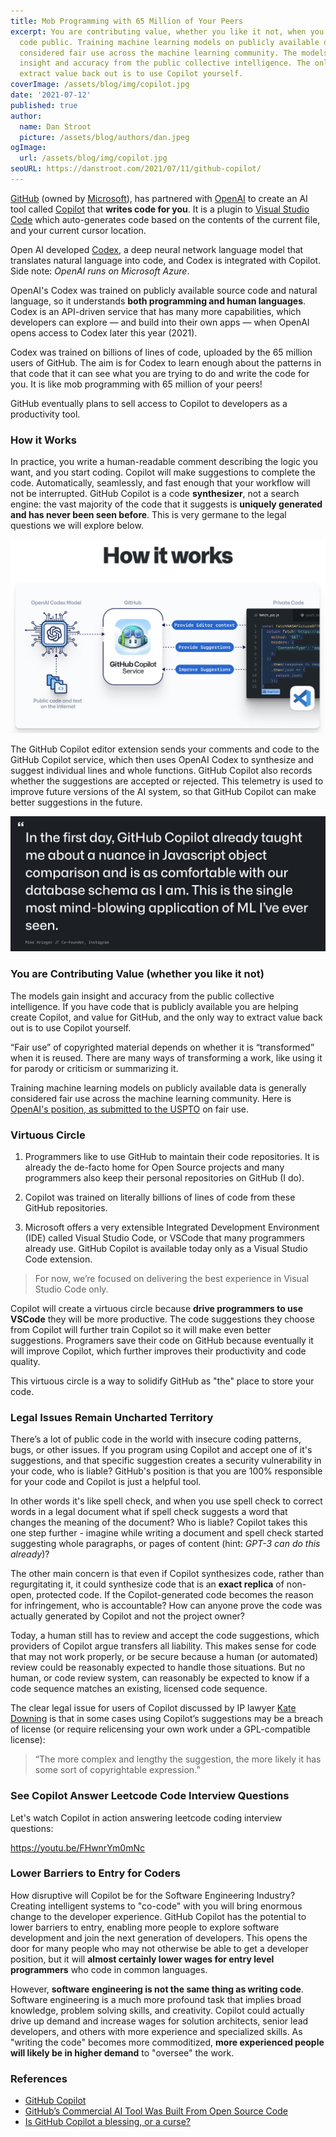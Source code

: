```yaml
---
title: Mob Programming with 65 Million of Your Peers
excerpt: You are contributing value, whether you like it not, when you make your
  code public. Training machine learning models on publicly available data is
  considered fair use across the machine learning community. The models gain
  insight and accuracy from the public collective intelligence. The only way to
  extract value back out is to use Copilot yourself.
coverImage: /assets/blog/img/copilot.jpg
date: '2021-07-12'
published: true
author:
  name: Dan Stroot
  picture: /assets/blog/authors/dan.jpeg
ogImage:
  url: /assets/blog/img/copilot.jpg
seoURL: https://danstroot.com/2021/07/11/github-copilot/
---
```


[GitHub](https://github.com/) (owned by [Microsoft](https://www.microsoft.com/en-us/)), has partnered with [OpenAI](https://openai.com/) to create an AI tool called [Copilot](https://copilot.github.com/) that **writes code for you**. It is a plugin to [Visual Studio Code](https://code.visualstudio.com/) which auto-generates code based on the contents of the current file, and your current cursor location.

Open AI developed [Codex](https://arxiv.org/abs/2107.03374), a deep neural network language model that translates natural language into code, and Codex is integrated with Copilot. Side note: _OpenAI runs on Microsoft Azure_.

OpenAI's Codex was trained on publicly available source code and natural language, so it understands **both programming and human languages**. Codex is an API-driven service that has many more capabilities, which developers can explore — and build into their own apps — when OpenAI opens access to Codex later this year (2021).

Codex was trained on billions of lines of code, uploaded by the 65 million users of GitHub. The aim is for Codex to learn enough about the patterns in that code that it can see what you are trying to do and write the code for you. It is like mob programming with 65 million of your peers!

GitHub eventually plans to sell access to Copilot to developers as a productivity tool.

### How it Works

In practice, you write a human-readable comment describing the logic you want, and you start coding. Copilot will make suggestions to complete the code. Automatically, seamlessly, and fast enough that your workflow will not be interrupted. GitHub Copilot is a code **synthesizer**, not a search engine: the vast majority of the code that it suggests is **uniquely generated and has never been seen before**. This is very germane to the legal questions we will explore below.

![Copilot Diagram](/assets/blog/img/copilot3.jpg)

The GitHub Copilot editor extension sends your comments and code to the GitHub Copilot service, which then uses OpenAI Codex to synthesize and suggest individual lines and whole functions. GitHub Copilot also records whether the suggestions are accepted or rejected. This telemetry is used to improve future versions of the AI system, so that GitHub Copilot can make better suggestions in the future.

![Copilot Quote](/assets/blog/img/copilot2.jpg)

### You are Contributing Value (whether you like it not)

The models gain insight and accuracy from the public collective intelligence. If you have code that is publicly available you are helping create Copilot, and value for GitHub, and the only way to extract value back out is to use Copilot yourself.

“Fair use” of copyrighted material depends on whether it is “transformed” when it is reused. There are many ways of transforming a work, like using it for parody or criticism or summarizing it.

Training machine learning models on publicly available data is generally considered fair use across the machine learning community. Here is [OpenAI's position, as submitted to the USPTO](https://www.uspto.gov/sites/default/files/documents/OpenAI_RFC-84-FR-58141.pdf) on fair use.

### Virtuous Circle

1. Programmers like to use GitHub to maintain their code repositories. It is already the de-facto home for Open Source projects and many programmers also keep their personal repositories on GitHub (I do).

2. Copilot was trained on literally billions of lines of code from these GitHub repositories.

3. Microsoft offers a very extensible Integrated Development Environment (IDE) called Visual Studio Code, or VSCode that many programmers already use. GitHub Copilot is available today only as a Visual Studio Code extension.

> For now, we’re focused on delivering the best experience in Visual Studio Code only.

Copilot will create a virtuous circle because **drive programmers to use VSCode** they will be more productive. The code suggestions they choose from Copilot will further train Copilot so it will make even better suggestions. Programers save their code on GitHub because eventually it will improve Copilot, which further improves their productivity and code quality.

This virtuous circle is a way to solidify GitHub as "the" place to store your code.

### Legal Issues Remain Uncharted Territory

There’s a lot of public code in the world with insecure coding patterns, bugs, or other issues. If you program using Copilot and accept one of it's suggestions, and that specific suggestion creates a security vulnerability in your code, who is liable? GitHub's position is that you are 100% responsible for your code and Copilot is just a helpful tool.

In other words it's like spell check, and when you use spell check to correct words in a legal document what if spell check suggests a word that changes the meaning of the document? Who is liable? Copilot takes this one step further - imagine while writing a document and spell check started suggesting whole paragraphs, or pages of content (hint: _GPT-3 can do this already_)?

The other main concern is that even if Copilot synthesizes code, rather than regurgitating it, it could synthesize code that is an **exact replica** of non-open, protected code. If the Copilot-generated code becomes the reason for infringement, who is accountable? How can anyone prove the code was actually generated by Copilot and not the project owner?

Today, a human still has to review and accept the code suggestions, which providers of Copilot argue transfers all liability. This makes sense for code that may not work properly, or be secure because a human (or automated) review could be reasonably expected to handle those situations. But no human, or code review system, can reasonably be expected to know if a code sequence matches an existing, licensed code sequence.

The clear legal issue for users of Copilot discussed by IP lawyer [Kate Downing](https://fossa.com/blog/analyzing-legal-implications-github-copilot/) is that in some cases using Copilot’s suggestions may be a breach of license (or require relicensing your own work under a GPL-compatible license):

> “The more complex and lengthy the suggestion, the more likely it has some sort of copyrightable expression.”

### See Copilot Answer Leetcode Code Interview Questions

Let's watch Copilot in action answering leetcode coding interview questions:

<!-- <div class="aspect-w-16 aspect-h-9">
  <iframe src="https://www.youtube.com/embed/FHwnrYm0mNc" frameborder="0" allow="accelerometer; autoplay; clipboard-write; encrypted-media; gyroscope; picture-in-picture" allowfullscreen></iframe>
</div> -->

<!-- You can just paste the youTube share link and it will be handled.  -->

https://youtu.be/FHwnrYm0mNc

### Lower Barriers to Entry for Coders

How disruptive will Copilot be for the Software Engineering Industry? Creating intelligent systems to "co-code" with you will bring enormous change to the developer experience. GitHub Copilot has the potential to lower barriers to entry, enabling more people to explore software development and join the next generation of developers. This opens the door for many people who may not otherwise be able to get a developer position, but it will **almost certainly lower wages for entry level programmers** who code in common languages.

However, **software engineering is not the same thing as writing code**. Software engineering is a much more profound task that implies broad knowledge, problem solving skills, and creativity. Copilot could actually drive up demand and increase wages for solution architects, senior lead developers, and others with more experience and specialized skills. As "writing the code" becomes more commoditized, **more experienced people will likely be in higher demand** to "oversee" the work.

### References

- [GitHub Copilot](https://copilot.github.com/)
- [GitHub’s Commercial AI Tool Was Built From Open Source Code](https://www.wired.com/story/github-commercial-ai-tool-built-open-source-code/)
- [Is GitHub Copilot a blessing, or a curse?](https://www.fast.ai/2021/07/19/copilot/)

<!--
- [search](https://www.google.com/search?q=hackernews+github+copilot&oq=hack&aqs=chrome.2.69i57j0i67l2j69i61j69i65l2j69i61l2.4105j0j4&sourceid=chrome&ie=UTF-8)
- [HN](https://news.ycombinator.com/item?id=27676939) -->
